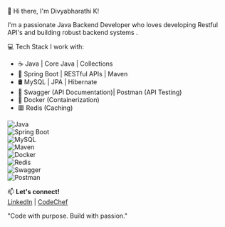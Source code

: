  👋 Hi there, I'm Divyabharathi K!

I'm a passionate Java Backend Developer who loves developing Restful API's and building robust backend systems .

💻  Tech Stack I work with:
- ☕ Java | Core Java | Collections
- 🌱 Spring Boot | RESTful APIs | Maven
- 🛢️ MySQL | JPA | Hibernate 
- 📘 Swagger (API Documentation)| Postman (API Testing)
- 🐳 Docker (Containerization)
- 🟥 Redis (Caching)


![Java](https://img.shields.io/badge/Java-Backend-blue?logo=openjdk)  
![Spring Boot](https://img.shields.io/badge/SpringBoot-Framework-brightgreen?logo=springboot)  
![MySQL](https://img.shields.io/badge/MySQL-Database-blue?logo=mysql)  
![Maven](https://img.shields.io/badge/Maven-Build%20Tool-orange?logo=apachemaven)  
![Docker](https://img.shields.io/badge/Docker-Containerization-2496ED?logo=docker)  
![Redis](https://img.shields.io/badge/Redis-Caching-red?logo=redis)  
![Swagger](https://img.shields.io/badge/Swagger-API%20Docs-green?logo=swagger)  
![Postman](https://img.shields.io/badge/Postman-API%20Testing-orange?logo=postman)



📫 **Let's connect!**  
[LinkedIn](https://www.linkedin.com/in/divyabharathi-k-203544299/) | 
[CodeChef](https://www.codechef.com/users/divyabharathi6)


"Code with purpose. Build with passion."
